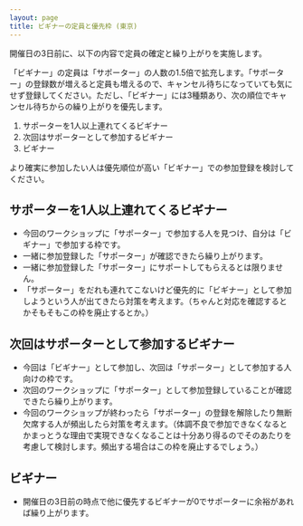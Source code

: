 ```yaml
---
layout: page
title: ビギナーの定員と優先枠 (東京)
---
```


開催日の3日前に、以下の内容で定員の確定と繰り上がりを実施します。

「ビギナー」の定員は「サポーター」の人数の1.5倍で拡充します。「サポーター」の登録数が増えると定員も増えるので、キャンセル待ちになっていても気にせず登録してください。ただし、「ビギナー」には3種類あり、次の順位でキャンセル待ちからの繰り上がりを優先します。

  1. サポーターを1人以上連れてくるビギナー
  2. 次回はサポーターとして参加するビギナー
  3. ビギナー

より確実に参加したい人は優先順位が高い「ビギナー」での参加登録を検討してください。

## サポーターを1人以上連れてくるビギナー

  * 今回のワークショップに「サポーター」で参加する人を見つけ、自分は「ビギナー」で参加する枠です。
  * 一緒に参加登録した「サポーター」が確認できたら繰り上がります。
  * 一緒に参加登録した「サポーター」にサポートしてもらえるとは限りません。
  * 「サポーター」をだれも連れてこないけど優先的に「ビギナー」として参加しようという人が出てきたら対策を考えます。（ちゃんと対応を確認するとかそもそもこの枠を廃止するとか。）

## 次回はサポーターとして参加するビギナー

  * 今回は「ビギナー」として参加し、次回は「サポーター」として参加する人向けの枠です。
  * 次回のワークショップに「サポーター」として参加登録していることが確認できたら繰り上がります。
  * 今回のワークショップが終わったら「サポーター」の登録を解除したり無断欠席する人が頻出したら対策を考えます。（体調不良で参加できなくなるとかまっとうな理由で実現できなくなることは十分あり得るのでそのあたりを考慮して検討します。頻出する場合はこの枠を廃止するでしょう。）

## ビギナー

  * 開催日の3日前の時点で他に優先するビギナーが0でサポーターに余裕があれば繰り上がります。
